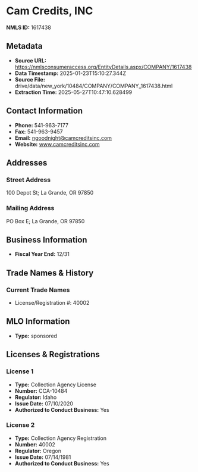 # Cam Credits, INC

**NMLS ID:** 1617438

## Metadata
- **Source URL:** https://nmlsconsumeraccess.org/EntityDetails.aspx/COMPANY/1617438
- **Data Timestamp:** 2025-01-23T15:10:27.344Z
- **Source File:** drive/data/new_york/10484/COMPANY/COMPANY_1617438.html
- **Extraction Time:** 2025-05-27T10:47:10.628499

## Contact Information
- **Phone:** 541-963-7177
- **Fax:** 541-963-9457
- **Email:** ngoodnight@camcreditsinc.com
- **Website:** www.camcreditsinc.com

## Addresses
### Street Address
100 Depot St; La Grande, OR 97850

### Mailing Address
PO Box E; La Grande, OR 97850

## Business Information
- **Fiscal Year End:** 12/31

## Trade Names & History
### Current Trade Names
- License/Registration #: 40002

## MLO Information
- **Type:** sponsored

## Licenses & Registrations

### License 1
- **Type:** Collection Agency License
- **Number:** CCA-10484
- **Regulator:** Idaho
- **Issue Date:** 07/10/2020
- **Authorized to Conduct Business:** Yes

### License 2
- **Type:** Collection Agency Registration
- **Number:** 40002
- **Regulator:** Oregon
- **Issue Date:** 07/14/1981
- **Authorized to Conduct Business:** Yes

